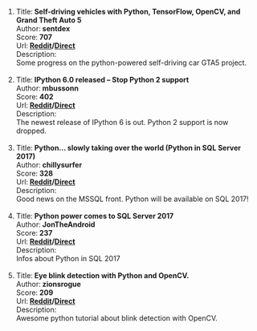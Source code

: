 <ol>
<li>Title:<strong> Self-driving vehicles with Python, TensorFlow, OpenCV, and Grand Theft Auto 5</strong><br />Author:<strong> sentdex</strong><br />Score:<strong> 707</strong><br />Url:<strong> <a href=" http://www.reddit.com/r/Python/comments/665jqt/selfdriving_vehicles_with_python_tensorflow/">Reddit</a>/<a href="https://www.reddit.com/r/Python/comments/665jqt/selfdriving_vehicles_with_python_tensorflow/">Direct</a></strong><strong><br /></strong>Description:<br />
Some progress on the python-powered self-driving car GTA5 project.
<br /><br /></li><li>Title:<strong> IPython 6.0 released – Stop Python 2 support</strong><br />Author:<strong> mbussonn</strong><br />Score:<strong> 402</strong><br />Url:<strong> <a href=" http://www.reddit.com/r/Python/comments/66dq42/ipython_60_released_stop_python_2_support/">Reddit</a>/<a href="https://blog.jupyter.org/2017/04/19/release-of-ipython-6-0/">Direct</a></strong><strong><br /></strong>Description:<br />
The newest release of IPython 6 is out. Python 2 support is now dropped.
<br /><br /></li><li>Title:<strong> Python... slowly taking over the world (Python in SQL Server 2017)</strong><br />Author:<strong> chillysurfer</strong><br />Score:<strong> 328</strong><br />Url:<strong> <a href=" http://www.reddit.com/r/Python/comments/66ofa0/python_slowly_taking_over_the_world_python_in_sql/">Reddit</a>/<a href="https://blogs.technet.microsoft.com/dataplatforminsider/2017/04/19/python-in-sql-server-2017-enhanced-in-database-machine-learning/">Direct</a></strong><strong><br /></strong>Description:<br />
Good news on the MSSQL front. Python will be available on SQL 2017!
<br /><br /></li><li>Title:<strong> Python power comes to SQL Server 2017</strong><br />Author:<strong> JonTheAndroid</strong><br />Score:<strong> 237</strong><br />Url:<strong> <a href=" http://www.reddit.com/r/Python/comments/66zgtn/python_power_comes_to_sql_server_2017/">Reddit</a>/<a href="http://www.infoworld.com/article/3191187/database/python-power-comes-to-sql-server-2017.html">Direct</a></strong><strong><br /></strong>Description:<br />
Infos about Python in SQL 2017
<br /><br /></li><li>Title:<strong> Eye blink detection with Python and OpenCV.</strong><br />Author:<strong> zionsrogue</strong><br />Score:<strong> 209</strong><br />Url:<strong> <a href=" http://www.reddit.com/r/Python/comments/679ar4/eye_blink_detection_with_python_and_opencv/">Reddit</a>/<a href="http://www.pyimagesearch.com/2017/04/24/eye-blink-detection-opencv-python-dlib/">Direct</a></strong><strong><br /></strong>Description:<br />
Awesome python tutorial about blink detection with OpenCV.
<br /><br /></li>
</ol>
